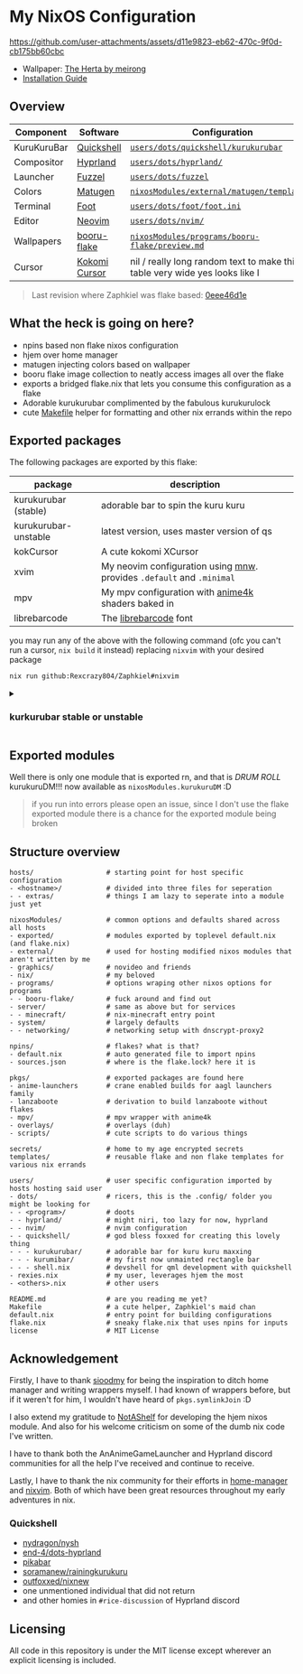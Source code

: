 # My NixOS Configuration

https://github.com/user-attachments/assets/d11e9823-eb62-470c-9f0d-cb175bb60cbc

- Wallpaper: [The Herta by meirong](https://www.pixiv.net/artworks/126270092)
- [Installation Guide](users/dots/quickshell/kurukurubar/README.md)

## Overview

| Component | Software | Configuration |
| --------- | -------- | ------------- |
|KuruKuruBar|[Quickshell](https://quickshell.outfoxxed.me/)|[`users/dots/quickshell/kurukurubar`](users/dots/quickshell/kurukurubar)|
|Compositor|[Hyprland](https://hyprland.org/)|[`users/dots/hyprland/`](users/dots/hyprland/)|
|Launcher|[Fuzzel](https://codeberg.org/dnkl/fuzzel)|[`users/dots/fuzzel`](users/dots/fuzzel)|
|Colors|[Matugen](https://github.com/InioX/matugen)|[`nixosModules/external/matugen/templates/`](nixosModules/external/matugen/templates/)|
|Terminal|[Foot](https://codeberg.org/dnkl/foot)|[`users/dots/foot/foot.ini`](users/dots/foot/foot.ini)|
|Editor|[Neovim](https://neovim.io/)|[`users/dots/nvim/`](users/dots/nvim/)|
|Wallpapers|[booru-flake](https://github.com/Rexcrazy804/booru-flake)|[`nixosModules/programs/booru-flake/preview.md`](nixosModules/programs/booru-flake/preview.md)|
|Cursor|[Kokomi Cursor](https://www.pling.com/p/2167734/)| nil / really long random text to make this table very wide yes looks like I|

> Last revision where Zaphkiel was flake based:
> [0eee46d1e](https://github.com/Rexcrazy804/Zaphkiel/tree/0eee46d1e5d98c3b94d39795b73a39270fc61ad7)

## What the heck is going on here?

- npins based non flake nixos configuration
- hjem over home manager
- matugen injecting colors based on wallpaper
- booru flake image collection to neatly access images all over the flake
- exports a bridged flake.nix that lets you consume this configuration as a flake
- Adorable kurukurubar complimented by the fabulous kurukurulock
- cute [Makefile](Makefile) helper for formatting and other nix errands within the repo

## Exported packages

The following packages are exported by this flake:

| package | description |
| ------- | ----------- |
| kurukurubar (stable)| adorable bar to spin the kuru kuru |
| kurukurubar-unstable | latest version, uses master version of qs |
| kokCursor | A cute kokomi XCursor |
| xvim | My neovim configuration using [mnw](https://github.com/Gerg-L/mnw). provides `.default` and `.minimal`|
| mpv | My mpv configuration with [anime4k](https://github.com/bloc97/Anime4K) shaders baked in |
| librebarcode | The [librebarcode](https://graphicore.github.io/librebarcode/) font |

you may run any of the above with the following command (ofc you can't run a
cursor, `nix build` it instead) replacing `nixvim` with your desired package

```bash
nix run github:Rexcrazy804/Zaphkiel#nixvim
```

<details>
<summary><h3>kurkurubar stable or unstable</h3></summary>

<ins>kurkurubar (stable)</ins>

- uses nixpkgs version of quickshell (v0.2.0)
- ~uses [this revision](https://github.com/Rexcrazy804/Zaphkiel/tree/cc6d5cf12ae824e6945cc2599a2650d5fe054ffe) of Zaphkiel dots (last version that is compatible with v0.1.0)~
- ^ currently tracks master branch, not diverged yet
- package updated every major tagged release of quickshell

<ins>kurkurubar-unstable</ins>

- follows Zaphkiel master branch HEAD
- uses untagged master revisions of quickshell
- by default uses my patched version of qs (for finger print unlock in greetd)
- requires quickshell to be built from source

For more information on both see the [internal overlay](pkgs/overlays/internal.nix)

</details>

## Exported modules

Well there is only one module that is exported rn,
and that is *DRUM ROLL* kurukuruDM!!!
now available as `nixosModules.kurukuruDM` :D

> if you run into errors please open an issue,
> since I don't use the flake exported module
> there is a chance for the exported module being broken

## Structure overview

```
hosts/                  # starting point for host specific configuration
- <hostname>/           # divided into three files for seperation
- - extras/             # things I am lazy to seperate into a module just yet

nixosModules/           # common options and defaults shared across all hosts
- exported/             # modules exported by toplevel default.nix (and flake.nix)
- external/             # used for hosting modified nixos modules that aren't written by me
- graphics/             # novideo and friends
- nix/                  # my beloved
- programs/             # options wraping other nixos options for programs
- - booru-flake/        # fuck around and find out
- server/               # same as above but for services
- - minecraft/          # nix-minecraft entry point
- system/               # largely defaults
- - networking/         # networking setup with dnscrypt-proxy2

npins/                  # flakes? what is that?
- default.nix           # auto generated file to import npins
- sources.json          # where is the flake.lock? here it is

pkgs/                   # exported packages are found here
- anime-launchers       # crane enabled builds for aagl launchers family
- lanzaboote            # derivation to build lanzaboote without flakes
- mpv/                  # mpv wrapper with anime4k
- overlays/             # overlays (duh)
- scripts/              # cute scripts to do various things

secrets/                # home to my age encrypted secrets
templates/              # reusable flake and non flake templates for various nix errands

users/                  # user specific configuration imported by hosts hosting said user
- dots/                 # ricers, this is the .config/ folder you might be looking for
- - <program>/          # doots
- - hyprland/           # might niri, too lazy for now, hyprland
- - nvim/               # nvim configuration
- - quickshell/         # god bless foxxed for creating this lovely thing
- - - kurukurubar/      # adorable bar for kuru kuru maxxing
- - - kurumibar/        # my first now unmainted rectangle bar
- - - shell.nix         # devshell for qml development with quickshell
- rexies.nix            # my user, leverages hjem the most
- <others>.nix          # other users

README.md               # are you reading me yet?
Makefile                # a cute helper, Zaphkiel's maid chan
default.nix             # entry point for building configurations
flake.nix               # sneaky flake.nix that uses npins for inputs
license                 # MIT License
```

## Acknowledgement

Firstly, I have to thank [sioodmy](https://github.com/sioodmy)
for being the inspiration to ditch home manager and writing wrappers myself.
I had known of wrappers before, but if it weren't for him,
I wouldn't have heard of `pkgs.symlinkJoin` :D

I also extend my gratitude to [NotAShelf](https://github.com/NotAShelf)
for developing the hjem nixos module. And also for his welcome criticism
on some of the dumb nix code I've written.

I have to thank both the AnAnimeGameLauncher and Hyprland discord communities
for all the help I've received and continue to receive.

Lastly, I have to thank the nix community for their efforts in
[home-manager](https://github.com/nix-community/home-manager)
and [nixvim](https://github.com/nix-community/nixvim).
Both of which have been great resources throughout my early adventures in nix.

### Quickshell

- [nydragon/nysh](https://github.com/nydragon/nysh)
- [end-4/dots-hyprland](https://github.com/end-4/dots-hyprland/tree/ii-qs/.config/quickshell)
- [pikabar](https://git.pika-os.com/wm-packages/pikabar/src/branch/main/pikabar/usr/share/pikabar)
- [soramanew/rainingkurukuru](https://github.com/soramanew/rainingkuru)
- [outfoxxed/nixnew](https://git.outfoxxed.me/outfoxxed/nixnew/src/branch/master/modules/user/modules/quickshell)
- one unmentioned individual that did not return
- and other homies in `#rice-discussion` of Hyprland discord

## Licensing

All code in this repository is under the MIT license
except wherever an explicit licensing is included.

